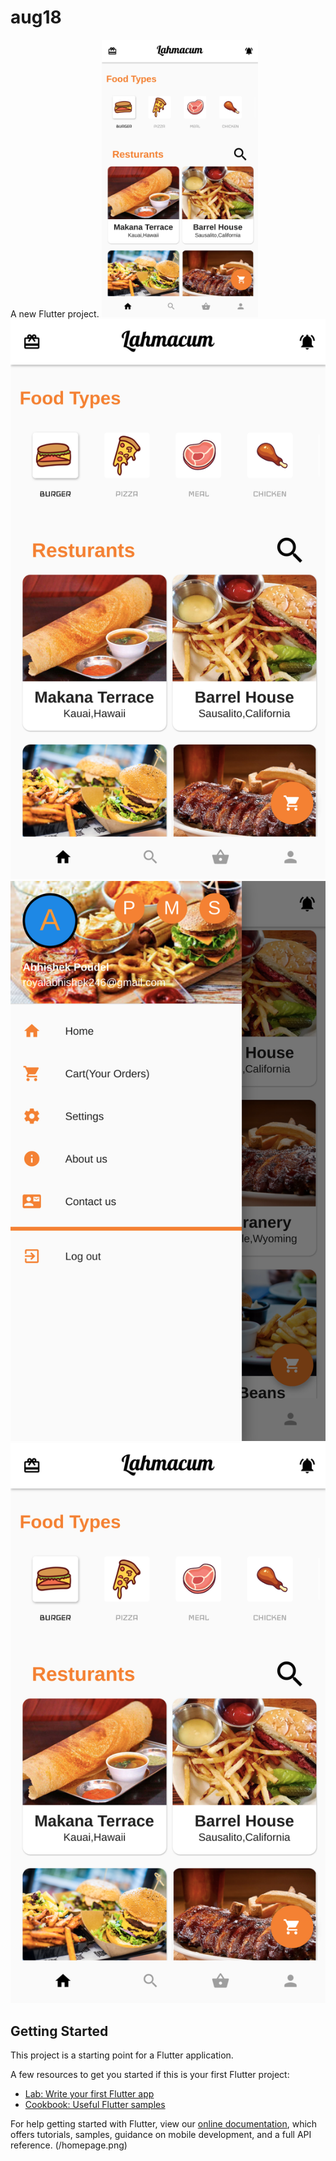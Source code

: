 # aug18

A new Flutter project.
<img src="https://github.com/RoyalAbhishek246/Assignment_August18/blob/master/homepage.png" width="250">
![Screenshot](/homepage.png)
![Screenshot](/drawer.png)
![Screenshot](/homepage.png)

## Getting Started

This project is a starting point for a Flutter application.

A few resources to get you started if this is your first Flutter project:

- [Lab: Write your first Flutter app](https://flutter.dev/docs/get-started/codelab)
- [Cookbook: Useful Flutter samples](https://flutter.dev/docs/cookbook)

For help getting started with Flutter, view our
[online documentation](https://flutter.dev/docs), which offers tutorials,
samples, guidance on mobile development, and a full API reference.
(/homepage.png)
